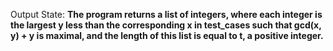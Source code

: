 Output State: **The program returns a list of integers, where each integer is the largest y less than the corresponding x in test_cases such that gcd(x, y) + y is maximal, and the length of this list is equal to t, a positive integer.**